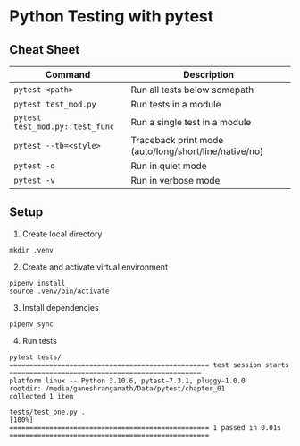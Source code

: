 # Python Testing with pytest

## Cheat Sheet
| Command               | Description |
|-----------------------| ----------- |
| `pytest <path>`       | Run all tests below somepath |
| `pytest test_mod.py`  | Run tests in a module |
| `pytest test_mod.py::test_func` | Run a single test in a module |
| `pytest --tb=<style>` |  Traceback print mode (auto/long/short/line/native/no) |
| `pytest -q`           |  Run in quiet mode |
| `pytest -v`           |  Run in verbose mode |

## Setup
1. Create local directory
```shell
mkdir .venv
```
2. Create and activate virtual environment
```shell
pipenv install
source .venv/bin/activate
```
3. Install dependencies
```shell
pipenv sync
```
4. Run tests
```shell
pytest tests/
================================================== test session starts ================================================
platform linux -- Python 3.10.6, pytest-7.3.1, pluggy-1.0.0
rootdir: /media/ganeshranganath/Data/pytest/chapter_01
collected 1 item

tests/test_one.py .                                                                                              [100%]
================================================== 1 passed in 0.01s ==================================================
```
